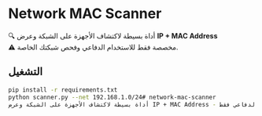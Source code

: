 # Network MAC Scanner

🔍 أداة بسيطة لاكتشاف الأجهزة على الشبكة وعرض **IP + MAC Address**  
⚠️ مخصصة فقط للاستخدام الدفاعي وفحص شبكتك الخاصة.

## التشغيل
```bash
pip install -r requirements.txt
python scanner.py --net 192.168.1.0/24# network-mac-scanner
أداة بسيطة لاكتشاف الأجهزة على الشبكة وعرض IP + MAC Address - للاستخدام الدفاعي فقط.
